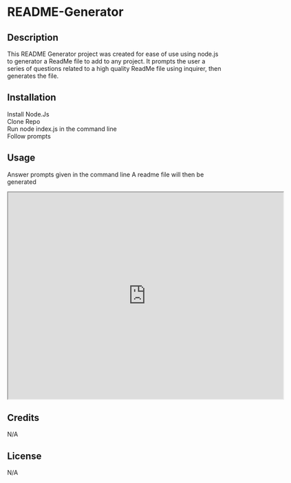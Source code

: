# README-Generator

## Description

This README Generator project was created for ease of use using node.js to generator a ReadMe file to add to any project.
It prompts the user a series of questions related to a high quality ReadMe file using inquirer, then generates the file.

## Installation

Install Node.Js <br>
Clone Repo <br>
Run node index.js in the command line <br>
Follow prompts<br>

## Usage

Answer prompts given in the command line
A readme file will then be generated
<iframe src="https://drive.google.com/file/d/1jWye9T7s9KNg6UQvX2bv-gRZPQG23sgi/preview" width="640" height="480"></iframe>

    
## Credits
N/A

## License
N/A
